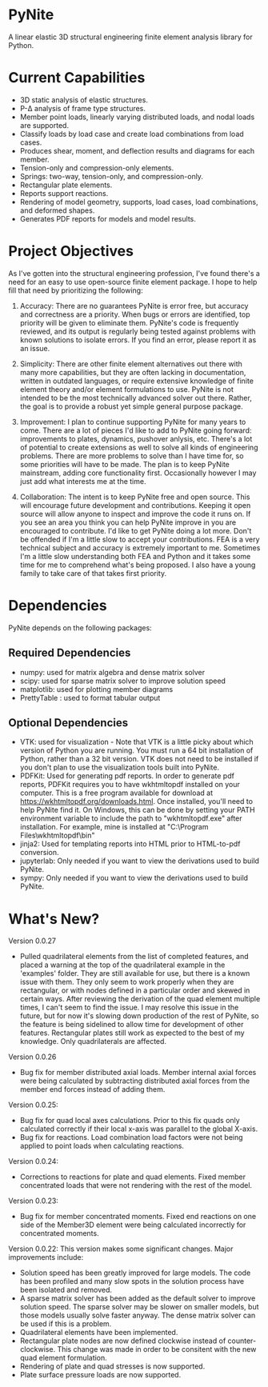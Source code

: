 # PyNite
A linear elastic 3D structural engineering finite element analysis library for Python.

# Current Capabilities
* 3D static analysis of elastic structures.
* P-&Delta; analysis of frame type structures.
* Member point loads, linearly varying distributed loads, and nodal loads are supported.
* Classify loads by load case and create load combinations from load cases.
* Produces shear, moment, and deflection results and diagrams for each member.
* Tension-only and compression-only elements.
* Springs: two-way, tension-only, and compression-only.
* Rectangular plate elements.
* Reports support reactions.
* Rendering of model geometry, supports, load cases, load combinations, and deformed shapes.
* Generates PDF reports for models and model results.

# Project Objectives
As I've gotten into the structural engineering profession, I've found there's a need for an easy to use open-source finite element package. I hope to help fill that need by prioritizing the following:

1. Accuracy: There are no guarantees PyNite is error free, but accuracy and correctness are a priority. When bugs or errors are identified, top priority will be given to eliminate them. PyNite's code is frequently reviewed, and its output is regularly being tested against problems with known solutions to isolate errors. If you find an error, please report it as an issue.

2. Simplicity: There are other finite element alternatives out there with many more capabilities, but they are often lacking in documentation, written in outdated languages, or require extensive knowledge of finite element theory and/or element formulations to use. PyNite is not intended to be the most technically advanced solver out there. Rather, the goal is to provide a robust yet simple general purpose package.

4. Improvement: I plan to continue supporting PyNite for many years to come. There are a lot of pieces I'd like to add to PyNite going forward: improvements to plates, dynamics, pushover anlysis, etc. There's a lot of potential to create extensions as well to solve all kinds of engineering problems. There are more problems to solve than I have time for, so some priorities will have to be made. The plan is to keep PyNite mainstream, adding core functionality first. Occasionally however I may just add what interests me at the time.

5. Collaboration: The intent is to keep PyNite free and open source. This will encourage future development and contributions. Keeping it open source will allow anyone to inspect and improve the code it runs on. If you see an area you think you can help PyNite improve in you are encouraged to contribute. I'd like to get PyNite doing a lot more. Don't be offended if I'm a little slow to accept your contributions. FEA is a very technical subject and accuracy is extremely important to me. Sometimes I'm a little slow understanding both FEA and Python and it takes some time for me to comprehend what's being proposed. I also have a young family to take care of that takes first priority.

# Dependencies
PyNite depends on the following packages:
## Required Dependencies
* numpy: used for matrix algebra and dense matrix solver
* scipy: used for sparse matrix solver to improve solution speed
* matplotlib: used for plotting member diagrams
* PrettyTable : used to format tabular output

## Optional Dependencies
* VTK: used for visualization - Note that VTK is a little picky about which version of Python you are running. You must run a 64 bit installation of Python, rather than a 32 bit version. VTK does not need to be installed if you don't plan to use the visualization tools built into PyNite.
* PDFKit: Used for generating pdf reports. In order to generate pdf reports, PDFKit requires you to have wkhtmltopdf installed on your computer. This is a free program available for download at https://wkhtmltopdf.org/downloads.html. Once installed, you'll need to help PyNite find it. On Windows, this can be done by setting your PATH environment variable to include the path to "wkhtmltopdf.exe" after installation. For example, mine is installed at "C:\Program Files\wkhtmltopdf\bin"
* jinja2: Used for templating reports into HTML prior to HTML-to-pdf conversion.
* jupyterlab: Only needed if you want to view the derivations used to build PyNite.
* sympy: Only needed if you want to view the derivations used to build PyNite.

# What's New?
Version 0.0.27
* Pulled quadrilateral elements from the list of completed features, and placed a warning at the top of the quadrilateral example in the 'examples' folder. They are still available for use, but there is a known issue with them. They only seem to work properly when they are rectangular, or with nodes defined in a particular order and skewed in certain ways. After reviewing the derivation of the quad element multiple times, I can't seem to find the issue. I may resolve this issue in the future, but for now it's slowing down production of the rest of PyNite, so the feature is being sidelined to allow time for development of other features. Rectangular plates still work as expected to the best of my knowledge. Only quadrilaterals are affected.

Version 0.0.26
* Bug fix for member distributed axial loads. Member internal axial forces were being calculated by subtracting distributed axial forces from the member end forces instead of adding them. 

Version 0.0.25:
* Bug fix for quad local axes calculations. Prior to this fix quads only calculated correctly if their local x-axis was parallel to the global X-axis.
* Bug fix for reactions. Load combination load factors were not being applied to point loads when calculating reactions.

Version 0.0.24:
* Corrections to reactions for plate and quad elements. Fixed member concentrated loads that were not rendering with the rest of the model.

Version 0.0.23:
* Bug fix for member concentrated moments. Fixed end reactions on one side of the Member3D element were being calculated incorrectly for concentrated moments.

Version 0.0.22: This version makes some significant changes. Major improvements include:
* Solution speed has been greatly improved for large models. The code has been profiled and many slow spots in the solution process have been isolated and removed.
* A sparse matrix solver has been added as the default solver to improve solution speed. The sparse solver may be slower on smaller models, but those models usually solve faster anyway. The dense matrix solver can be used if this is a problem.
* Quadrilateral elements have been implemented.
* Rectangular plate nodes are now defined clockwise instead of counter-clockwise. This change was made in order to be consitent with the new quad element formulation.
* Rendering of plate and quad stresses is now supported.
* Plate surface pressure loads are now supported.
